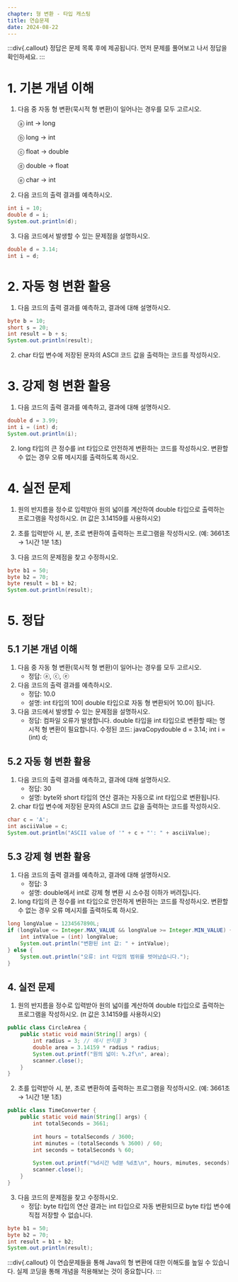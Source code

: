 ```yaml
---
chapter: 형 변환 - 타입 캐스팅
title: 연습문제
date: 2024-08-22
---
```

:::div{.callout}
정답은 문제 목록 후에 제공됩니다. 먼저 문제를 풀어보고 나서 정답을 확인하세요.
:::

# 1. 기본 개념 이해
1. 다음 중 자동 형 변환(묵시적 형 변환)이 일어나는 경우를 모두 고르시오.

    ⓐ int → long

    ⓑ long → int

    ⓒ float → double

    ⓓ double → float
    
    ⓔ char → int

2. 다음 코드의 출력 결과를 예측하시오.
```java
int i = 10;
double d = i;
System.out.println(d);
```

3. 다음 코드에서 발생할 수 있는 문제점을 설명하시오.
```java
double d = 3.14;
int i = d;
```

# 2. 자동 형 변환 활용
1. 다음 코드의 출력 결과를 예측하고, 결과에 대해 설명하시오.
```java
byte b = 10;
short s = 20;
int result = b + s;
System.out.println(result);
```

2. char 타입 변수에 저장된 문자의 ASCII 코드 값을 출력하는 코드를 작성하시오.

# 3. 강제 형 변환 활용
1. 다음 코드의 출력 결과를 예측하고, 결과에 대해 설명하시오.
```java
double d = 3.99;
int i = (int) d;
System.out.println(i);
```

2. long 타입의 큰 정수를 int 타입으로 안전하게 변환하는 코드를 작성하시오. 변환할 수 없는 경우 오류 메시지를 출력하도록 하시오.

# 4. 실전 문제
1. 원의 반지름을 정수로 입력받아 원의 넓이를 계산하여 double 타입으로 출력하는 프로그램을 작성하시오. (π 값은 3.14159를 사용하시오)

2. 초를 입력받아 시, 분, 초로 변환하여 출력하는 프로그램을 작성하시오. (예: 3661초 → 1시간 1분 1초)

3. 다음 코드의 문제점을 찾고 수정하시오.
```java
byte b1 = 50;
byte b2 = 70;
byte result = b1 + b2;
System.out.println(result);
```

# 5. 정답
## 5.1 기본 개념 이해
1. 다음 중 자동 형 변환(묵시적 형 변환)이 일어나는 경우를 모두 고르시오.
    - 정답: ⓐ, ⓒ, ⓔ
2. 다음 코드의 출력 결과를 예측하시오.
    - 정답: 10.0
    - 설명: int 타입의 10이 double 타입으로 자동 형 변환되어 10.0이 됩니다.
3. 다음 코드에서 발생할 수 있는 문제점을 설명하시오.
    - 정답: 컴파일 오류가 발생합니다. double 타입을 int 타입으로 변환할 때는 명시적 형 변환이 필요합니다.
수정된 코드:
javaCopydouble d = 3.14;
int i = (int) d;

## 5.2 자동 형 변환 활용
1. 다음 코드의 출력 결과를 예측하고, 결과에 대해 설명하시오.
    - 정답: 30
    - 설명: byte와 short 타입의 연산 결과는 자동으로 int 타입으로 변환됩니다.
2. char 타입 변수에 저장된 문자의 ASCII 코드 값을 출력하는 코드를 작성하시오.
```java
char c = 'A';
int asciiValue = c;
System.out.println("ASCII value of '" + c + "': " + asciiValue);
```

## 5.3 강제 형 변환 활용
1. 다음 코드의 출력 결과를 예측하고, 결과에 대해 설명하시오.
    - 정답: 3
    - 설명: double에서 int로 강제 형 변환 시 소수점 이하가 버려집니다.
2. long 타입의 큰 정수를 int 타입으로 안전하게 변환하는 코드를 작성하시오. 변환할 수 없는 경우 오류 메시지를 출력하도록 하시오.
```java
long longValue = 1234567890L;
if (longValue <= Integer.MAX_VALUE && longValue >= Integer.MIN_VALUE) {
    int intValue = (int) longValue;
    System.out.println("변환된 int 값: " + intValue);
} else {
    System.out.println("오류: int 타입의 범위를 벗어났습니다.");
}
```

## 4. 실전 문제
1. 원의 반지름을 정수로 입력받아 원의 넓이를 계산하여 double 타입으로 출력하는 프로그램을 작성하시오. (π 값은 3.14159를 사용하시오)
```java
public class CircleArea {
    public static void main(String[] args) {
        int radius = 3; // 예시 반지름 3
        double area = 3.14159 * radius * radius;
        System.out.printf("원의 넓이: %.2f\n", area);
        scanner.close();
    }
}
```

2. 초를 입력받아 시, 분, 초로 변환하여 출력하는 프로그램을 작성하시오. (예: 3661초 → 1시간 1분 1초)
```java
public class TimeConverter {
    public static void main(String[] args) {
        int totalSeconds = 3661;
        
        int hours = totalSeconds / 3600;
        int minutes = (totalSeconds % 3600) / 60;
        int seconds = totalSeconds % 60;
        
        System.out.printf("%d시간 %d분 %d초\n", hours, minutes, seconds);
        scanner.close();
    }
}
```

3. 다음 코드의 문제점을 찾고 수정하시오.
    - 정답: byte 타입의 연산 결과는 int 타입으로 자동 변환되므로 byte 타입 변수에 직접 저장할 수 없습니다.
```java
byte b1 = 50;
byte b2 = 70;
int result = b1 + b2;
System.out.println(result);
```

:::div{.callout}
이 연습문제들을 통해 Java의 형 변환에 대한 이해도를 높일 수 있습니다. 실제 코딩을 통해 개념을 적용해보는 것이 중요합니다.
:::